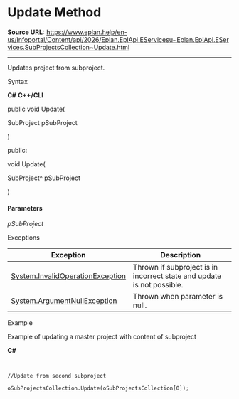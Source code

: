 # Update Method

**Source URL:** https://www.eplan.help/en-us/Infoportal/Content/api/2026/Eplan.EplApi.EServicesu~Eplan.EplApi.EServices.SubProjectsCollection~Update.html

---

Updates project from subproject.

Syntax

**C#**
**C++/CLI**


public void Update( 

   SubProject pSubProject

)

public:

void Update( 

   SubProject^ pSubProject

)


#### Parameters

*pSubProject*

Exceptions

| Exception | Description |
| --- | --- |
| [System.InvalidOperationException](#) | Thrown if subproject is in incorrect state and update is not possible. |
| [System.ArgumentNullException](#) | Thrown when parameter is null. |

Example

Example of updating a master project with content of subproject

**C#**

```


//Update from second subproject

oSubProjectsCollection.Update(oSubProjectsCollection[0]);

```
